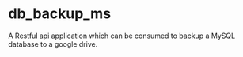 # db_backup_ms
A Restful api application which can be consumed to backup a MySQL database to a google drive.
